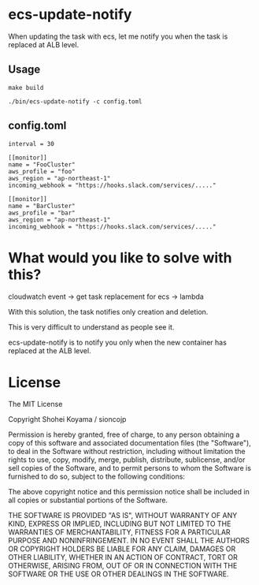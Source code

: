 # ecs-update-notify

When updating the task with ecs, let me notify you when the task is replaced at ALB level.

## Usage

```shell
make build

./bin/ecs-update-notify -c config.toml
```

## config.toml

```
interval = 30

[[monitor]]
name = "FooCluster"
aws_profile = "foo"
aws_region = "ap-northeast-1"
incoming_webhook = "https://hooks.slack.com/services/....."

[[monitor]]
name = "BarCluster"
aws_profile = "bar"
aws_region = "ap-northeast-1"
incoming_webhook = "https://hooks.slack.com/services/....."
```

# What would you like to solve with this?

cloudwatch event -> get task replacement for ecs -> lambda

With this solution, the task notifies only creation and deletion.

This is very difficult to understand as people see it.

ecs-update-notify is to notify you only when the new container has replaced at the ALB level.

# License
The MIT License

Copyright Shohei Koyama / sioncojp 

Permission is hereby granted, free of charge, to any person obtaining a copy
of this software and associated documentation files (the "Software"), to deal
in the Software without restriction, including without limitation the rights
to use, copy, modify, merge, publish, distribute, sublicense, and/or sell
copies of the Software, and to permit persons to whom the Software is
furnished to do so, subject to the following conditions:

The above copyright notice and this permission notice shall be included in
all copies or substantial portions of the Software.

THE SOFTWARE IS PROVIDED "AS IS", WITHOUT WARRANTY OF ANY KIND, EXPRESS OR
IMPLIED, INCLUDING BUT NOT LIMITED TO THE WARRANTIES OF MERCHANTABILITY,
FITNESS FOR A PARTICULAR PURPOSE AND NONINFRINGEMENT. IN NO EVENT SHALL THE
AUTHORS OR COPYRIGHT HOLDERS BE LIABLE FOR ANY CLAIM, DAMAGES OR OTHER
LIABILITY, WHETHER IN AN ACTION OF CONTRACT, TORT OR OTHERWISE, ARISING FROM,
OUT OF OR IN CONNECTION WITH THE SOFTWARE OR THE USE OR OTHER DEALINGS IN
THE SOFTWARE.